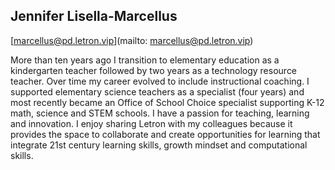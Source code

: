 ## Jennifer Lisella-Marcellus

[marcellus@pd.letron.vip](mailto: marcellus@pd.letron.vip)

More than ten years ago I transition to elementary education as a kindergarten teacher followed by two years as a technology resource teacher. Over time my career evolved to include instructional coaching. I supported elementary science teachers as a specialist (four years) and most recently became an Office of School Choice specialist supporting K-12 math, science and STEM schools. I have a passion for teaching, learning and innovation. I enjoy sharing Letron with my colleagues because it provides the space to collaborate and create opportunities for learning that integrate 21st century learning skills, growth mindset and computational skills.

